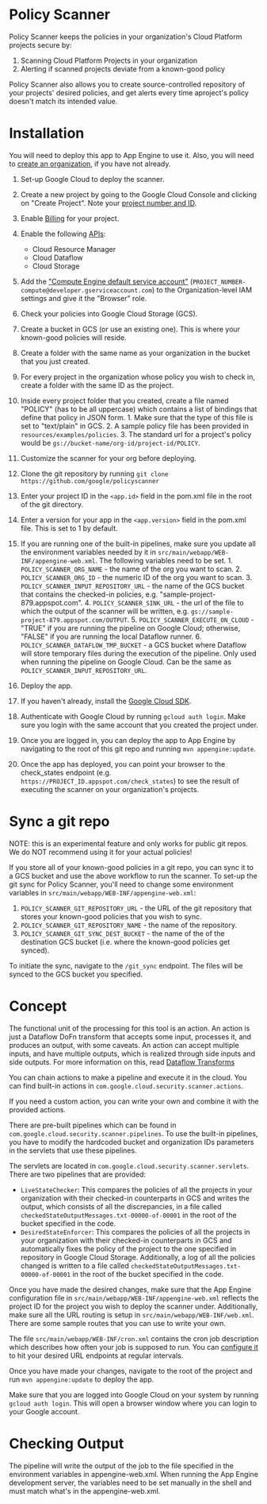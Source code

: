 # Policy Scanner

Policy Scanner keeps the policies in your organization's Cloud Platform
projects secure by:

1. Scanning Cloud Platform Projects in your organization
2. Alerting if scanned projects deviate from a known-good policy

Policy Scanner also allows you to create source-controlled repository of your
projects' desired policies, and get alerts every time aproject's policy
doesn't match its intended value.

# Installation

You will need to deploy this app to App Engine to use it. Also, you will
need to [create an
organization](https://cloud.google.com/resource-manager/docs/creating-managing-organization),
if you have not already.

1. Set-up Google Cloud to deploy the scanner.
  1. Create a new project by going to the Google Cloud Console and
  clicking on "Create Project". Note your [project number and ID](https://support.google.com/cloud/answer/6158840?hl=en).
  2. Enable [Billing](https://support.google.com/cloud/answer/6158867?hl=en) for your project.
  3. Enable the following [APIs](https://support.google.com/cloud/answer/6158841?hl=en&ref_topic=6262490):
     * Cloud Resource Manager
     * Cloud Dataflow
     * Cloud Storage
  4. Add the ["Compute Engine default service account"](https://developers.google.com/identity/protocols/application-default-credentials)
     (`PROJECT_NUMBER-compute@developer.gserviceaccount.com`) to the
     Organization-level IAM settings and give it the "Browser" role.

2. Check your policies into Google Cloud Storage (GCS).
  1. Create a bucket in GCS (or use an existing one).
     This is where your known-good policies will reside.
  2. Create a folder with the same name as your organization in
     the bucket that you just created.
  3. For every project in the organization whose policy you wish to
     check in, create a folder with the same ID as the project.
  4. Inside every project folder that you created, create a file named
     "POLICY" (has to be all uppercase) which contains a list of
     bindings that define that policy in JSON form.
    1. Make sure that the type of this file is set to "text/plain" in GCS.
    2. A sample policy file has been provided in `resources/examples/policies`.
    3. The standard url for a project's policy would be
     `gs://bucket-name/org-id/project-id/POLICY`.

3. Customize the scanner for your org before deploying.
  1. Clone the git repository by running
     `git clone https://github.com/google/policyscanner`
  2. Enter your project ID in the `<app.id>` field in the pom.xml file
      in the root of the git directory.
  3. Enter a version for your app in the `<app.version>` field in the
     pom.xml file. This is set to 1 by default.
  4. If you are running one of the built-in pipelines, make sure you
     update all the environment variables needed by it in
     `src/main/webapp/WEB-INF/appengine-web.xml`. The following
     variables need to be set.
    1. `POLICY_SCANNER_ORG_NAME` - the name of the org you want to scan.
    2. `POLICY_SCANNER_ORG_ID` - the numeric ID of the org you want to scan.
    3. `POLICY_SCANNER_INPUT_REPOSITORY_URL` - the name of the GCS bucket that
       contains the checked-in policies, e.g. "sample-project-879.appspot.com".
    4. `POLICY_SCANNER_SINK_URL` - the url of the file to which the output of
       the scanner will be written, e.g.
       `gs://sample-project-879.appspot.com/OUTPUT`.
    5. `POLICY_SCANNER_EXECUTE_ON_CLOUD` - "TRUE" if you are running the
        pipeline on Google Cloud; otherwise, "FALSE" if you are running
        the local Dataflow runner.
    6. `POLICY_SCANNER_DATAFLOW_TMP_BUCKET` - a GCS bucket where Dataflow
        will store temporary files during the execution of the pipeline.
        Only used when running the pipeline on Google Cloud. Can be the
        same as `POLICY_SCANNER_INPUT_REPOSITORY_URL`.

4. Deploy the app.
  1. If you haven't already, install the [Google Cloud SDK](https://cloud.google.com/sdk/downloads).
  2. Authenticate with Google Cloud by running `gcloud auth login`.
     Make sure you login with the same account that you created
     the project under.
  3. Once you are logged in, you can deploy the app to App Engine by
     navigating to the root of this git repo and running
     `mvn appengine:update`.
  4. Once the app has deployed, you can point your browser to the
     check_states endpoint
     (e.g. `https://PROJECT_ID.appspot.com/check_states`) to see the
     result of executing the scanner on your organization's projects.

# Sync a git repo

NOTE: this is an experimental feature and only works for public git repos.
We do NOT recommend using it for your actual policies!

If you store all of your known-good policies in a git repo, you can
sync it to a GCS bucket and use the above workflow to run the scanner.
To set-up the git sync for Policy Scanner, you'll need to change
some environment variables in `src/main/webapp/WEB-INF/appengine-web.xml`:

1. `POLICY_SCANNER_GIT_REPOSITORY_URL` - the URL of the git repository
    that stores your known-good policies that you wish to sync.
2. `POLICY_SCANNER_GIT_REPOSITORY_NAME` - the name of the repository.
3. `POLICY_SCANNER_GIT_SYNC_DEST_BUCKET` - the name of the of the
    destination GCS bucket (i.e. where the known-good policies get synced).

To initiate the sync, navigate to the `/git_sync` endpoint. The files
will be synced to the GCS bucket you specified.


# Concept

The functional unit of the processing for this tool is an action.
An action is just a Dataflow DoFn transform that accepts some input,
processes it, and produces an output, with some caveats.
An action can accept multiple inputs, and have multiple outputs,
which is realized through side inputs and side outputs.
For more information on this, read
[Dataflow Transforms](https://support.google.com/cloud/answer/6158840?hl=en)


You can chain actions to make a pipeline and execute it in the cloud.
You can find built-in actions in
`com.google.cloud.security.scanner.actions`.

If you need a custom action, you can write your own and combine it
with the provided actions.

There are pre-built pipelines which can be found in
`com.google.cloud.security.scanner.pipelines`. To use the built-in
pipelines, you have to modify the hardcoded bucket and organization IDs
parameters in the servlets that use these pipelines.

The servlets are located in `com.google.cloud.security.scanner.servlets`.
There are two pipelines that are provided:

- `LiveStateChecker`: This compares the policies of all the projects in
  your organization with their checked-in counterparts in GCS and writes
  the output, which consists of all the discrepancies, in a file called
  `checkedStateOutputMessages.txt-00000-of-00001` in the root of the
  bucket specified in the code.
- `DesiredStateEnforcer`: This compares the policies of all the projects
  in your organization with their checked-in counterparts in
  GCS and automatically fixes the policy of the project
  to the one specified in repository in Google Cloud Storage.
  Additionally, a log of all the policies changed is written to a file
  called `checkedStateOutputMessages.txt-00000-of-00001` in the root of
  the bucket specified in the code.

Once you have made the desired changes, make sure that the App Engine
configuration file in `src/main/webapp/WEB-INF/appengine-web.xml` reflects
the project ID for the project you wish to deploy the scanner under.
Additionally, make sure all the URL routing is setup in
`src/main/webapp/WEB-INF/web.xml`. There are some sample routes that you
can use to write your own.

The file `src/main/webapp/WEB-INF/cron.xml` contains the cron job
description which describes how often your job is supposed to run. You
can [configure it](https://cloud.google.com/appengine/docs/java/config/cron)
to hit your desired URL endpoints at regular intervals.

Once you have made your changes, navigate to the root of the project and run
`mvn appengine:update` to deploy the app.

Make sure that you are logged into Google Cloud on your system by
running `gcloud auth login`. This will open a browser window where you
can login to your Google account.

# Checking Output

The pipeline will write the output of the job to the file specified in the
environment variables in appengine-web.xml. When running the App Engine
development server, the variables need to be set manually in the shell and
must match what's in the appengine-web.xml.
